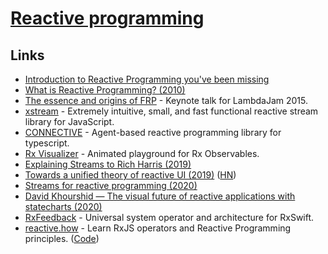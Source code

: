 # [Reactive programming](https://en.wikipedia.org/wiki/Reactive_programming)

## Links

- [Introduction to Reactive Programming you've been missing](https://gist.github.com/staltz/868e7e9bc2a7b8c1f754)
- [What is Reactive Programming? (2010)](http://paulstovell.com/blog/reactive-programming)
- [The essence and origins of FRP](https://github.com/conal/talk-2015-essence-and-origins-of-frp) - Keynote talk for LambdaJam 2015.
- [xstream](https://github.com/staltz/xstream) - Extremely intuitive, small, and fast functional reactive stream library for JavaScript.
- [CONNECTIVE](https://connective.dev/) - Agent-based reactive programming library for typescript.
- [Rx Visualizer](https://github.com/moroshko/rxviz) - Animated playground for Rx Observables.
- [Explaining Streams to Rich Harris (2019)](https://johnlindquist.com/explaining-streams-to-rich-harris)
- [Towards a unified theory of reactive UI (2019)](https://raphlinus.github.io/ui/druid/2019/11/22/reactive-ui.html) ([HN](https://news.ycombinator.com/item?id=21607818))
- [Streams for reactive programming (2020)](https://surma.dev/things/streams-for-reactive-programming/)
- [David Khourshid — The visual future of reactive applications with statecharts (2020)](https://www.youtube.com/watch?v=o84Xw8qiTCw)
- [RxFeedback](https://github.com/NoTests/RxFeedback.swift) - Universal system operator and architecture for RxSwift.
- [reactive.how](https://reactive.how/) - Learn RxJS operators and Reactive Programming principles. ([Code](https://github.com/cedricss/reactive.how))
